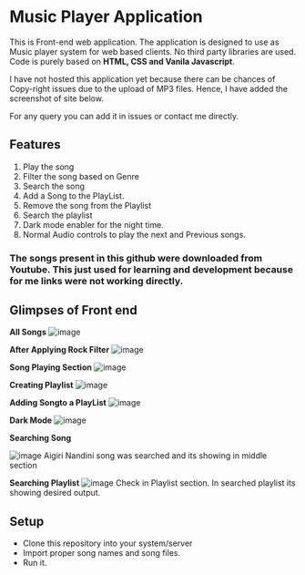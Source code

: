 # Music Player Application

This is Front-end web application. The application is designed to use as Music player system for web based clients.
No third party libraries are used. Code is purely based on **HTML, CSS and Vanila Javascript**.

I have not hosted this application yet because there can be chances of Copy-right issues due to the upload of MP3 files.
Hence, I have added the screenshot of site below.

For any query you can add it in issues or contact me directly.


## Features
1. Play the song
2. Filter the song based on Genre
3. Search the song
4. Add a Song to the PlayList.
5. Remove the song from the Playlist
6. Search the playlist
7. Dark mode enabler for the night time.
8. Normal Audio controls to play the next and Previous songs.

### The songs present in this github were downloaded from Youtube. This just used for learning and development because for me links were not working directly.

## Glimpses of Front end

**All Songs**
![image](https://github.com/user-attachments/assets/100aaa32-8998-4735-95a2-e73d57cb8dcd)

**After Applying Rock Filter**
![image](https://github.com/user-attachments/assets/6a1d6848-753e-4cb8-adbd-c58db0628337)

**Song Playing Section**
![image](https://github.com/user-attachments/assets/4c3551f6-ffaa-4668-b919-bd024d7ebcf7)

**Creating Playlist**
![image](https://github.com/user-attachments/assets/16909c4d-d174-48e7-a826-f71b49adf674)

**Adding Songto a PlayList**
![image](https://github.com/user-attachments/assets/9c667cde-d0cd-485a-9da4-1cb0e80b0f17)

**Dark Mode**
![image](https://github.com/user-attachments/assets/0d03d2be-fb6d-437e-957e-024df0897a66)

**Searching Song**

![image](https://github.com/user-attachments/assets/1e8d143c-a82e-4307-82e0-9e014bc966b9)
Aigiri Nandini song was searched and its showing in middle section

**Searching Playlist**
![image](https://github.com/user-attachments/assets/89e83b70-3de8-4d10-8137-2b893c53da97)
Check in Playlist section. In searched playlist its showing desired output.
## Setup

- Clone this repository into your system/server
- Import proper song names and song files.
- Run it.








